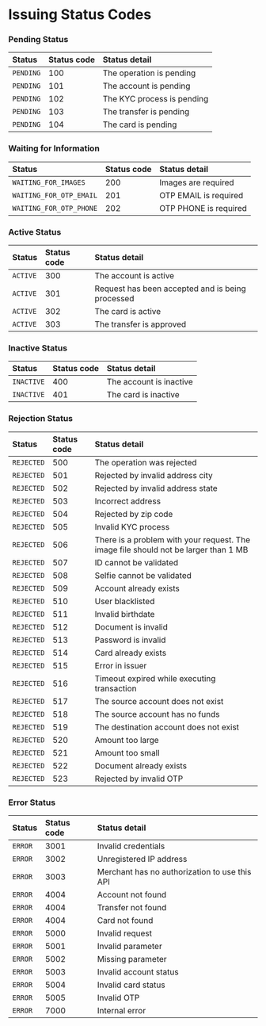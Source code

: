 # Issuing Status Codes

### Pending Status

| Status | Status code | Status detail |
| :--- | :--- | :--- |
| `PENDING` | 100 | The operation is pending |
| `PENDING` | 101 | The account is pending |
| `PENDING` | 102 | The KYC process is pending |
| `PENDING` | 103 | The transfer is pending |
| `PENDING` | 104 | The card is pending |

### Waiting for Information

| Status | Status code | Status detail |
| :--- | :--- | :--- |
| `WAITING_FOR_IMAGES` | 200 | Images are required |
| `WAITING_FOR_OTP_EMAIL` | 201 | OTP EMAIL is required |
| `WAITING_FOR_OTP_PHONE` | 202 | OTP PHONE is required |

### Active Status <a id="waiting-for-images-status"></a>

| Status | Status code | Status detail |
| :--- | :--- | :--- |
| `ACTIVE` | 300 | The account is active |
| `ACTIVE` | 301 | Request has been accepted and is being processed |
| `ACTIVE` | 302 | The card is active |
| `ACTIVE` | 303 | The transfer is approved |

### Inactive Status <a id="waiting-for-images-status"></a>

| Status | Status code | Status detail |
| :--- | :--- | :--- |
| `INACTIVE` | 400 | The account is inactive |
| `INACTIVE` | 401 | The card is inactive |

### Rejection Status <a id="waiting-for-images-status"></a>

| Status | Status code | Status detail |
| :--- | :--- | :--- |
| `REJECTED` | 500 | The operation was rejected |
| `REJECTED` | 501 | Rejected by invalid address city |
| `REJECTED` | 502 | Rejected by invalid address state |
| `REJECTED` | 503 | Incorrect address |
| `REJECTED` | 504 | Rejected by zip code |
| `REJECTED` | 505 | Invalid KYC process |
| `REJECTED` | 506 | There is a problem with your request. The image file should not be larger than 1 MB |
| `REJECTED` | 507 | ID cannot be validated |
| `REJECTED` | 508 | Selfie cannot be validated |
| `REJECTED` | 509 | Account already exists |
| `REJECTED` | 510 | User blacklisted |
| `REJECTED` | 511 | Invalid birthdate |
| `REJECTED` | 512 | Document is invalid |
| `REJECTED` | 513 | Password is invalid |
| `REJECTED` | 514 | Card already exists |
| `REJECTED` | 515 | Error in issuer |
| `REJECTED` | 516 | Timeout expired while executing transaction |
| `REJECTED` | 517 | The source account does not exist |
| `REJECTED` | 518 | The source account has no funds |
| `REJECTED` | 519 | The destination account does not exist |
| `REJECTED` | 520 | Amount too large |
| `REJECTED` | 521 | Amount too small |
| `REJECTED` | 522 | Document already exists |
| `REJECTED` | 523 | Rejected by invalid OTP |

### Error Status <a id="waiting-for-images-status"></a>

| Status | Status code | Status detail |
| :--- | :--- | :--- |
| `ERROR` | 3001 | Invalid credentials |
| `ERROR` | 3002 | Unregistered IP address |
| `ERROR` | 3003 | Merchant has no authorization to use this API |
| `ERROR` | 4004 | Account not found |
| `ERROR` | 4004 | Transfer not found |
| `ERROR` | 4004 | Card not found |
| `ERROR` | 5000 | Invalid request |
| `ERROR` | 5001 | Invalid parameter |
| `ERROR` | 5002 | Missing parameter |
| `ERROR` | 5003 | Invalid account status |
| `ERROR` | 5004 | Invalid card status |
| `ERROR` | 5005 | Invalid OTP |
| `ERROR` | 7000 | Internal error |



